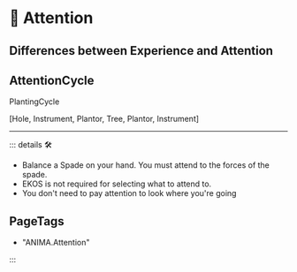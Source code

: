 # 💜 <anima>Attention</anima>

## Differences between Experience and Attention

## AttentionCycle

PlantingCycle

[Hole, Instrument, Plantor, Tree, Plantor, Instrument]

---

<!-- =================================================== -->
<!-- =================================================== -->
<!-- =================================================== -->
<!-- =================================================== -->
<!-- =================================================== -->
::: details 🛠

- Balance a Spade on your hand. You must attend to the forces of the spade.
- EKOS is not required for selecting what to attend to.
- You don't need to pay attention to look where you're going

<h2>PageTags</h2>

- "ANIMA.Attention"

:::
